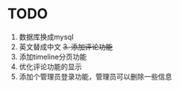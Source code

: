 TODO
=====

1. 数据库换成mysql
2. 英文替成中文
~~3. 添加评论功能~~
4. 添加timeline分页功能
5. 优化评论功能的显示
6. 添加个管理员登录功能，管理员可以删除一些信息
